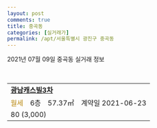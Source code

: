 ```yaml
---
layout: post
comments: true
title: 중곡동
categories: [실거래가]
permalink: /apt/서울특별시 광진구 중곡동
---
```


2021년 07월 09일 중곡동 실거래 정보

<script type="text/javascript">
  google.charts.load('current', {'packages':['corechart']});
  google.charts.setOnLoadCallback(drawChart);

  function drawChart() {
    var data = google.visualization.arrayToDataTable([['거래일', '매매', '전월세', '전매'], ['20-07', 7, 9, 0], ['20-08', 4, 7, 0], ['20-09', 4, 5, 0], ['20-10', 2, 6, 0], ['20-11', 5, 7, 0], ['20-12', 5, 11, 0], ['21-01', 4, 12, 0], ['21-02', 6, 12, 0], ['21-03', 1, 8, 0], ['21-04', 2, 6, 0], ['21-05', 5, 8, 0], ['21-06', 3, 1, 0]]);

    var options = {
      title: '최근 1년간 유형별 거래량 추이',
      legend: { position: 'bottom' }
    };

    var chart = new google.visualization.LineChart(document.getElementById('columnchart_material'));
    chart.draw(data, (options));년간 
  }
</script>

<div id="columnchart_material" style="width: 95%; margin-left: -35px; display: block"></div>
<br>
<table>
  <tr>
    <td colspan="4" style="font-weight: bold;"><a href="https://search.naver.com/search.naver?query=중곡동 광남캐스빌3차">광남캐스빌3차</a></td>
  </tr>
    
  <tr>
    <td><a style="color: darkgoldenrod">월세</a></td>
    <td>6층</td>
    <td>57.37㎡</td>
    <td>계약일 2021-06-23</td>
  </tr>
  <tr>
    <td colspan="4">80 (3,000)</td>
  </tr>
    
</table>
    